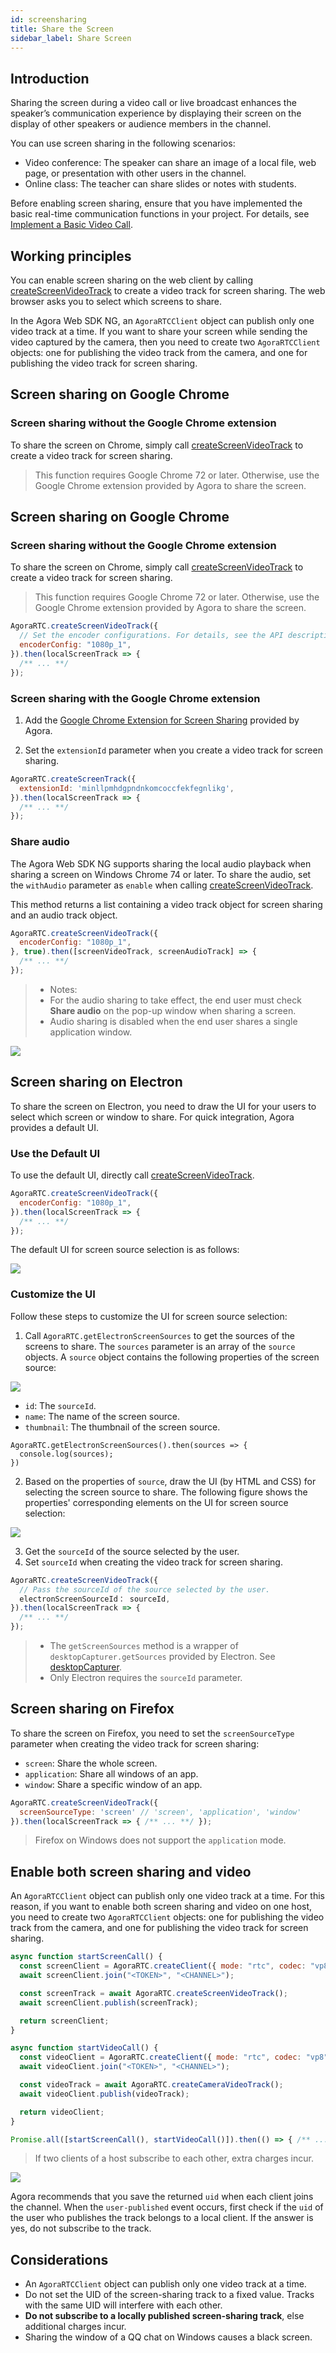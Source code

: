 ```yaml
---
id: screensharing
title: Share the Screen
sidebar_label: Share Screen
---
```


## Introduction

Sharing the screen during a video call or live broadcast enhances the speaker’s communication experience by displaying their screen on the display of other speakers or audience members in the channel.

You can use screen sharing in the following scenarios:

- Video conference: The speaker can share an image of a local file, web page, or presentation with other users in the channel.
- Online class: The teacher can share slides or notes with students.

Before enabling screen sharing, ensure that you have implemented the basic real-time communication functions in your project. For details, see [Implement a Basic Video Call](basic_call.md).

## Working principles

You can enable screen sharing on the web client by calling [createScreenVideoTrack](/api/en/interfaces/iagorartc.html#createscreenvideotrack) to create a video track for screen sharing. The web browser asks you to select which screens to share.

In the Agora Web SDK NG, an `AgoraRTCClient` object can publish only one video track at a time. If you want to share your screen while sending the video captured by the camera, then you need to create two `AgoraRTCClient` objects: one for publishing the video track from the camera, and one for publishing the video track for screen sharing.

## Screen sharing on Google Chrome

### Screen sharing without the Google Chrome extension

To share the screen on Chrome, simply call [createScreenVideoTrack](/api/en/interfaces/iagorartc.html#createscreenvideotrack) to create a video track for screen sharing.

> This function requires Google Chrome 72 or later. Otherwise, use the Google Chrome extension provided by Agora to share the screen.

## Screen sharing on Google Chrome

### Screen sharing without the Google Chrome extension

To share the screen on Chrome, simply call [createScreenVideoTrack](/api/en/interfaces/iagorartc.html#createscreenvideotrack) to create a video track for screen sharing.

> This function requires Google Chrome 72 or later. Otherwise, use the Google Chrome extension provided by Agora to share the screen.

```js
AgoraRTC.createScreenVideoTrack({
  // Set the encoder configurations. For details, see the API description.
  encoderConfig: "1080p_1",
}).then(localScreenTrack => {
  /** ... **/
});
```

### Screen sharing with the Google Chrome extension

1. Add the [Google Chrome Extension for Screen Sharing](https://docs.agora.io/en/Interactive%20Broadcast/chrome_screensharing_plugin) provided by Agora.

2. Set the `extensionId` parameter when you create a video track for screen sharing.

```js
AgoraRTC.createScreenTrack({
  extensionId: 'minllpmhdgpndnkomcoccfekfegnlikg',
}).then(localScreenTrack => {
  /** ... **/
});

```

### Share audio
The Agora Web SDK NG supports sharing the local audio playback when sharing a screen on Windows Chrome 74 or later. To share the audio, set the `withAudio` parameter as `enable` when calling [createScreenVideoTrack](/api/cn/interfaces/iagorartc.html#createscreenvideotrack).

This method returns a list containing a video track object for screen sharing and an audio track object.

```js
AgoraRTC.createScreenVideoTrack({
  encoderConfig: "1080p_1",
}, true).then([screenVideoTrack, screenAudioTrack] => {
  /** ... **/
});
```

> - Notes:
> - For the audio sharing to take effect, the end user must check **Share audio** on the pop-up window when sharing a screen.
> - Audio sharing is disabled when the end user shares a single application window.

![](assets/screenaudio_en.png)

## Screen sharing on Electron

To share the screen on Electron, you need to draw the UI for your users to select which screen or window to share. For quick integration, Agora provides a default UI.

### Use the Default UI
To use the default UI, directly call [createScreenVideoTrack](/api/en/interfaces/iagorartc.html#createscreenvideotrack).

```js
AgoraRTC.createScreenVideoTrack({
  encoderConfig: "1080p_1",
}).then(localScreenTrack => {
  /** ... **/
});
```

The default UI for screen source selection is as follows:

![](assets/electron-en.png)

### Customize the UI

Follow these steps to customize the UI for screen source selection:
1. Call `AgoraRTC.getElectronScreenSources` to get the sources of the screens to share. The `sources` parameter is an array of the `source` objects. A `source` object contains the following properties of the screen source:

![](assets/source-en.png)

  - `id`: The `sourceId`.
  - `name`: The name of the screen source.
  - `thumbnail`: The thumbnail of the screen source.

```
AgoraRTC.getElectronScreenSources().then(sources => {
  console.log(sources);
})
```

2. Based on the properties of `source`, draw the UI (by HTML and CSS) for selecting the screen source to share. The following figure shows the properties' corresponding elements on the UI for screen source selection:

![](assets/electron2-en.jpeg)

3. Get the `sourceId` of the source selected by the user.
4. Set `sourceId` when creating the video track for screen sharing.

``` javascript
AgoraRTC.createScreenVideoTrack({
  // Pass the sourceId of the source selected by the user.
  electronScreenSourceId： sourceId,
}).then(localScreenTrack => {
  /** ... **/
});
```

> - The `getScreenSources` method is a wrapper of `desktopCapturer.getSources` provided by Electron. See [desktopCapturer](https://electronjs.org/docs/api/desktop-capturer).
> - Only Electron requires the `sourceId` parameter.

## Screen sharing on Firefox

To share the screen on Firefox, you need to set the `screenSourceType` parameter when creating the video track for screen sharing:
- `screen`: Share the whole screen.
- `application`: Share all windows of an app.
- `window`: Share a specific window of an app.

```js
AgoraRTC.createScreenVideoTrack({
  screenSourceType: 'screen' // 'screen', 'application', 'window'
}).then(localScreenTrack => { /** ... **/ });
```

> Firefox on Windows does not support the `application` mode.

## Enable both screen sharing and video

An `AgoraRTCClient` object can publish only one video track at a time. For this reason, if you want to enable both screen sharing and video on one host, you need to create two `AgoraRTCClient` objects: one for publishing the video track from the camera, and one for publishing the video track for screen sharing.

```js
async function startScreenCall() {
  const screenClient = AgoraRTC.createClient({ mode: "rtc", codec: "vp8" });
  await screenClient.join("<TOKEN>", "<CHANNEL>");

  const screenTrack = await AgoraRTC.createScreenVideoTrack();
  await screenClient.publish(screenTrack);

  return screenClient;
}

async function startVideoCall() {
  const videoClient = AgoraRTC.createClient({ mode: "rtc", codec: "vp8" });
  await videoClient.join("<TOKEN>", "<CHANNEL>");

  const videoTrack = await AgoraRTC.createCameraVideoTrack();
  await videoClient.publish(videoTrack);

  return videoClient;
}

Promise.all([startScreenCall(), startVideoCall()]).then(() => { /** ... **/ });
```

> If two clients of a host subscribe to each other, extra charges incur.

![](assets/subscribe_screen-en.png)

Agora recommends that you save the returned `uid` when each client joins the channel. When the `user-published` event occurs, first check if the `uid` of the user who publishes the track belongs to a local client. If the answer is yes, do not subscribe to the track.

## Considerations
- An `AgoraRTCClient` object can publish only one video track at a time.
- Do not set the UID of the screen-sharing track to a fixed value. Tracks with the same UID will interfere with each other.
- **Do not subscribe to a locally published screen-sharing track**, else additional charges incur.
- Sharing the window of a QQ chat on Windows causes a black screen.